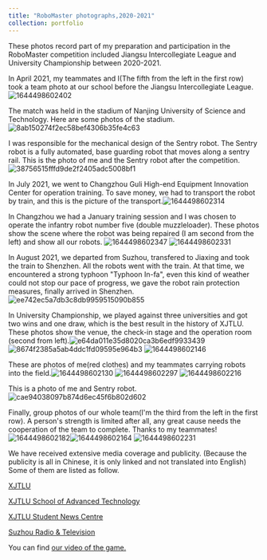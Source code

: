 ```yaml
---
title: "RoboMaster photographs,2020-2021"
collection: portfolio
---
```


These photos record part of my preparation and participation in the RoboMaster competition included Jiangsu Intercollegiate League and University Championship between 2020-2021.

In April 2021, my teammates and I(The fifth from the left in the first row) took a team photo at our school before the Jiangsu Intercollegiate League.![1644498602402](https://user-images.githubusercontent.com/98693538/153559865-5eebd781-1a4a-4147-9f59-b6824c3ef072.png)

The match was held in the stadium of Nanjing University of Science and Technology. Here are some photos of the stadium.![8ab150274f2ec58bef4306b35fe4c63](https://user-images.githubusercontent.com/98693538/153560444-2ec11c41-eac6-4eb2-b368-669b5f57ad3e.jpg)

I was responsible for the mechanical design of the Sentry robot. The Sentry robot is a fully automated, base guarding robot that moves along a sentry rail. This is the photo of me and the Sentry robot after the competition.![38756515fffd9de2f2405adc5008bf1](https://user-images.githubusercontent.com/98693538/153561178-ac9c913d-bd04-4b1d-acac-90018dc4298c.jpg)

In July 2021, we went to Changzhou Guli High-end Equipment Innovation Center for operation training. To save money, we had to transport the robot by train, and this is the picture of the transport.![1644498602314](https://user-images.githubusercontent.com/98693538/153561709-284f862e-cb00-4b40-aa24-12116ca6e9e6.jpg)

In Changzhou we had a January training session and I was chosen to operate the infantry robot number five (double muzzleloader). These photos show the scene where the robot was being repaired (I am second from the left) and show all our robots. ![1644498602347](https://user-images.githubusercontent.com/98693538/153562423-70e7430f-612c-4d61-8e75-18f33aed8a2e.jpg)
![1644498602331](https://user-images.githubusercontent.com/98693538/153562462-9b591f2b-63d4-45cd-a27e-36939ee14793.jpg)

In August 2021, we departed from Suzhou, transfered to Jiaxing and took the train to Shenzhen. All the robots went with the train. At that time, we encountered a strong typhoon "Typhoon In-fa", even this kind of weather could not stop our pace of progress, we gave the robot rain protection measures, finally arrived in Shenzhen.![ee742ec5a7db3c8db9959515090b855](https://user-images.githubusercontent.com/98693538/153565469-5a9bda7f-7573-4066-81dc-79481cf198df.jpg)

In University Championship, we played against three universities and got two wins and one draw, which is the best result in the history of XJTLU. These photos show the venue, the check-in stage and the operation room (second from left).![e64da011e35d8020ca3b6edf9933439](https://user-images.githubusercontent.com/98693538/153564929-482915bf-791a-4c61-af95-bea62c0ea589.jpg)![8674f2385a5ab4ddc1fd09595e964b3](https://user-images.githubusercontent.com/98693538/153564885-d49275c4-d2a2-4f65-85fe-0e662f11e802.jpg)
![1644498602146](https://user-images.githubusercontent.com/98693538/153564892-3a984b03-35cd-463a-852d-88fbe5ba7519.jpg)

These are photos of me(red clothes) and my teammates carrying robots into the field.![1644498602130](https://user-images.githubusercontent.com/98693538/153565767-dde1efcd-e27a-458f-809b-2b38c2f461c6.jpg)
![1644498602297](https://user-images.githubusercontent.com/98693538/153564915-8dfeefdf-5969-40fd-b951-b696387ec25d.jpeg)
![1644498602216](https://user-images.githubusercontent.com/98693538/153564914-a323f7a8-e0b9-413d-b79c-cc97c55d7b9c.jpeg)

This is a photo of me and Sentry robot.
![cae94038097b874d6ec45f6b802d602](https://user-images.githubusercontent.com/98693538/153564928-54743424-3164-4264-85f3-81bffe3889e8.jpg)

Finally, group photos of our whole team(I'm the third from the left in the first row). A person's strength is limited after all, any great cause needs the cooperation of the team to complete. Thanks to my teammates!![1644498602182](https://user-images.githubusercontent.com/98693538/153566246-8c6e6951-b0f5-4e43-b9e8-d7d2ca0b8cb0.jpg)![1644498602164](https://user-images.githubusercontent.com/98693538/153566212-b01b7cff-62eb-4b07-997b-d3a5bccbdc6c.jpg)
![1644498602231](https://user-images.githubusercontent.com/98693538/153566274-2d05a464-5fef-4041-8606-d15640ed8ffd.jpg)

We have received extensive media coverage and publicity. (Because the publicity is all in Chinese, it is only linked and not translated into English) Some of them are listed as follow.

[XJTLU](https://mp.weixin.qq.com/s/ztuHh8rQI0VToxKl_z_dNQ)

[XJTLU School of Advanced Technology](https://mp.weixin.qq.com/s/oSFFzKpYoOgaKGqf0oWCcQ)

[XJTLU Student News Centre](https://mp.weixin.qq.com/s/RSHIM-vDcC3IOcHWZbALcw)

[Suzhou Radio & Television](https://h5.kan0512.com/ksz/tw/#/article/index?id=1973634&style=1)

You can find [our video of the game.](https://www.bilibili.com/video/BV15g411j7SR?p=2)

